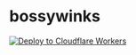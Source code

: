 # bossywinks

[![Deploy to Cloudflare Workers](https://deploy.workers.cloudflare.com/button)](https://deploy.workers.cloudflare.com/?url=https://github.com/bossywinks/bossywinks)
